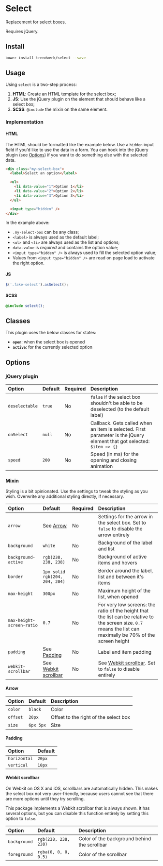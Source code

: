 # Select
Replacement for select boxes.

Requires jQuery.

## Install
```sh
bower install trendwerk/select --save
```

## Usage
Using `select` is a two-step process:

1. **HTML**: Create an HTML template for the select box;
2. **JS**: Use the jQuery plugin on the element that should behave like a select box;
3. **SCSS**: `@include` the mixin on the same element.

### Implementation

#### HTML
The HTML should be formatted like the example below. Use a `hidden` input field if you'd like to use the data in a form. You can hook into the jQuery plugin (see [Options](https://github.com/trendwerk/select#options)) if you want to do something else with the selected data.

```html
<div class="my-select-box">
  <label>Select an option</label>

  <ul>
    <li data-value="1">Option 1</li>
    <li data-value="2">Option 2</li>
    <li data-value="3">Option 3</li>
  </ul>

  <input type="hidden" />
</div>
```

In the example above:
- `.my-select-box` can be any class;
- `<label>` is always used as the default label;
- `<ul>` and `<li>` are always used as the list and options;
- `data-value` is _required_ and contains the option value;
- `<input type="hidden" />` is always used to fill the selected option value;
- Values from `<input type="hidden" />` are read on page load to activate the right option.

#### JS
```js
$('.fake-select').asSelect();
```

#### SCSS
```scss
@include select();
```

## Classes
This plugin uses the below classes for states:
- **`open`**: when the select box is opened
- **`active`**: for the currently selected option

## Options

### jQuery plugin

| Option | Default | Required | Description |
| :--- | :--- | :--- | :--- |
| `deselectable` | `true` | No | `false` if the select box shouldn't be able to be deselected (to the default label)
| `onSelect` | `null` | No | Callback. Gets called when an item is selected. First parameter is the jQuery element that got selected: `$item => {}`
| `speed` | `200` | No | Speed (in ms) for the opening and closing animation

### Mixin
Styling is a bit opinionated. Use the settings to tweak the styling as you wish. Overwrite any additional styling directly, if necessary.

| Option | Default | Required | Description |
| :--- | :--- | :--- | :--- |
| `arrow` | See [Arrow](https://github.com/trendwerk/select#arrow) | No | Settings for the arrow in the select box. Set to `false` to disable the arrow entirely
| `background` | `white` | No | Background of the label and list
| `background-active` | `rgb(238, 238, 238)` | No | Background of active items and hovers
| `border` | `1px solid rgb(204, 204, 204)` | No | Border around the label, list and between it's items
| `max-height` | `300px` | No | Maximum height of the list, when opened
| `max-height-screen-ratio` | `0.7` | No | For very low screens: the ratio of the height that the list can be relative to the screen size. `0.7` means the list can maximally be 70% of the screen height
| `padding` | See [Padding](https://github.com/trendwerk/select#padding) | No | Label and item padding
| `webkit-scrollbar` | See [Webkit scrollbar](https://github.com/trendwerk/select#webkit-scrollbar) | No | See [Webkit scrollbar](https://github.com/trendwerk/select#webkit-scrollbar). Set to `false` to disable entirely


#### Arrow
| Option | Default | Description |
| :--- | :--- | :--- |
| `color` | `black` | Color
| `offset` | `20px` | Offset to the right of the select box
| `size` | `6px 5px` | Size

#### Padding
| Option | Default |
| :--- | :--- |
| `horizontal` | `20px`
| `vertical` | `10px`

#### Webkit scrollbar
On Webkit on OS X and iOS, scrollbars are automatically hidden. This makes the select box not very user-friendly, because users cannot see that there are more options until they try scrolling.

This package implements a Webkit scrollbar that is always shown. It has several options, but you can disable this function entirely by setting this option to `false`.

| Option | Default | Description |
| :--- | :--- | :--- |
| `background` | `rgb(238, 238, 238)` | Color of the background behind the scrollbar
| `foreground` | `rgba(0, 0, 0, 0.5)` | Color of the scrollbar
